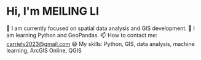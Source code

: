 # Hi, I'm MEILING LI

🔭 I am currently focused on spatial data analysis and GIS development.
🌱 I am learning Python and GeoPandas.
📫 How to contact me: carriely2023@gmail.com
😄 My skills: Python, GIS, data analysis, machine learning, ArcGIS Online, QGIS
